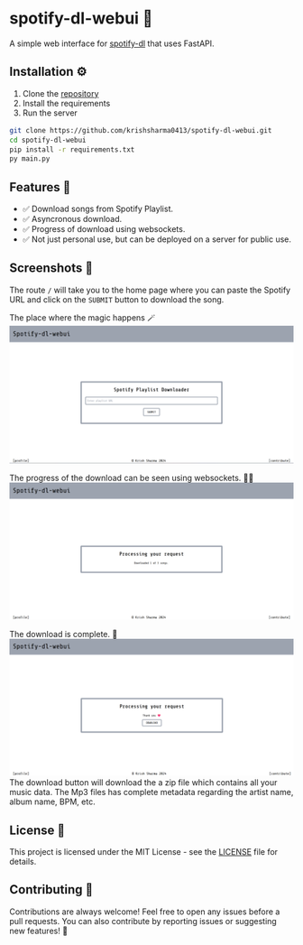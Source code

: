 # spotify-dl-webui 🎵

A simple web interface for [spotify-dl](https://github.com/SathyaBhat/spotify-dl/) that uses FastAPI.

## Installation ⚙️

1. Clone the [repository](https://github.com/krishsharma0413/spotify-dl-webui)
2. Install the requirements
3. Run the server

```bash
git clone https://github.com/krishsharma0413/spotify-dl-webui.git
cd spotify-dl-webui
pip install -r requirements.txt
py main.py
```

## Features 🎉
- ✅ Download songs from Spotify Playlist.
- ✅ Asyncronous download.
- ✅ Progress of download using websockets.
- ✅ Not just personal use, but can be deployed on a server for public use.


## Screenshots 📸

The route `/` will take you to the home page where you can paste the Spotify URL and click on the `SUBMIT` button to download the song.

The place where the magic happens 🪄
![image](./assets/homepage.png)

The progress of the download can be seen using websockets. 🫶🏻
![image](./assets/progress.png)

The download is complete. 🎉
![image](./assets/thankyou.png)
The download button will download the a zip file which contains all your music data. The Mp3 files has complete metadata regarding the artist name, album name, BPM, etc.

## License 📜
This project is licensed under the MIT License - see the [LICENSE](LICENSE) file for details.

## Contributing 🤝
Contributions are always welcome! Feel free to open any issues before a pull requests.
You can also contribute by reporting issues or suggesting new features! 🚀